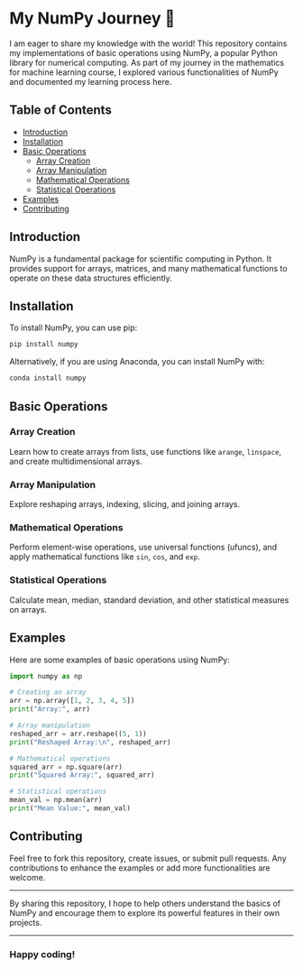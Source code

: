 # My NumPy Journey 🚀

I am eager to share my knowledge with the world! This repository contains my implementations of basic operations using NumPy, a popular Python library for numerical computing. As part of my journey in the mathematics for machine learning course, I explored various functionalities of NumPy and documented my learning process here.

## Table of Contents

- [Introduction](#introduction)
- [Installation](#installation)
- [Basic Operations](#basic-operations)
  - [Array Creation](#array-creation)
  - [Array Manipulation](#array-manipulation)
  - [Mathematical Operations](#mathematical-operations)
  - [Statistical Operations](#statistical-operations)
- [Examples](#examples)
- [Contributing](#contributing)

## Introduction

NumPy is a fundamental package for scientific computing in Python. It provides support for arrays, matrices, and many mathematical functions to operate on these data structures efficiently.

## Installation

To install NumPy, you can use pip:

```bash
pip install numpy
```

Alternatively, if you are using Anaconda, you can install NumPy with:

```bash
conda install numpy
```

## Basic Operations

### Array Creation

Learn how to create arrays from lists, use functions like `arange`, `linspace`, and create multidimensional arrays.

### Array Manipulation

Explore reshaping arrays, indexing, slicing, and joining arrays.

### Mathematical Operations

Perform element-wise operations, use universal functions (ufuncs), and apply mathematical functions like `sin`, `cos`, and `exp`.

### Statistical Operations

Calculate mean, median, standard deviation, and other statistical measures on arrays.

## Examples

Here are some examples of basic operations using NumPy:

```python
import numpy as np

# Creating an array
arr = np.array([1, 2, 3, 4, 5])
print("Array:", arr)

# Array manipulation
reshaped_arr = arr.reshape((5, 1))
print("Reshaped Array:\n", reshaped_arr)

# Mathematical operations
squared_arr = np.square(arr)
print("Squared Array:", squared_arr)

# Statistical operations
mean_val = np.mean(arr)
print("Mean Value:", mean_val)
```

## Contributing

Feel free to fork this repository, create issues, or submit pull requests. Any contributions to enhance the examples or add more functionalities are welcome.

---
By sharing this repository, I hope to help others understand the basics of NumPy and encourage them to explore its powerful features in their own projects. 

---
### Happy coding!
